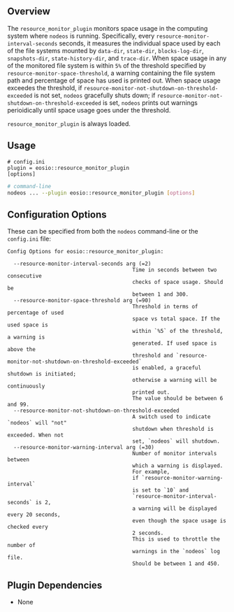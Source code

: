 
## Overview

The `resource_monitor_plugin` monitors space usage in the computing system where `nodeos` is running. Specifically, every `resource-monitor-interval-seconds` seconds,
it measures the individual space used by each of the file systems mounted
by `data-dir`, `state-dir`, `blocks-log-dir`, `snapshots-dir`,
`state-history-dir`, and `trace-dir`.
When space usage in any of the monitored file system is within `5%` of the threshold
specified by `resource-monitor-space-threshold`, a warning containing the file system
path and percentage of space has used is printed out.
When space usage exceedes the threshold,
if `resource-monitor-not-shutdown-on-threshold-exceeded` is not set,
`nodeos` gracefully shuts down; if `resource-monitor-not-shutdown-on-threshold-exceeded` is set, `nodeos` prints out warnings perioidically
until space usage goes under the threshold.

`resource_monitor_plugin` is always loaded.
## Usage

```console
# config.ini
plugin = eosio::resource_monitor_plugin
[options]
```
```sh
# command-line
nodeos ... --plugin eosio::resource_monitor_plugin [options]
```

## Configuration Options

These can be specified from both the `nodeos` command-line or the `config.ini` file:

```console
Config Options for eosio::resource_monitor_plugin:

  --resource-monitor-interval-seconds arg (=2)
                                        Time in seconds between two consecutive
                                        checks of space usage. Should be
                                        between 1 and 300.
  --resource-monitor-space-threshold arg (=90)
                                        Threshold in terms of percentage of used
                                        space vs total space. If the used space is
                                        within `%5` of the threshold, a warning is
                                        generated. If used space is above the
                                        threshold and `resource-monitor-not-shutdown-on-threshold-exceeded`
                                        is enabled, a graceful shutdown is initiated;
                                        otherwise a warning will be continuously
                                        printed out.
                                        The value should be between 6 and 99.
  --resource-monitor-not-shutdown-on-threshold-exceeded
                                        A switch used to indicate `nodeos` will "not"
                                        shutdown when threshold is exceeded. When not
                                        set, `nodeos` will shutdown.
  --resource-monitor-warning-interval arg (=30)
                                        Number of monitor intervals between
                                        which a warning is displayed.
                                        For example,
                                        if `resource-monitor-warning-interval`
                                        is set to `10` and 
                                        `resource-monitor-interval-seconds` is 2, 
                                        a warning will be displayed every 20 seconds,
                                        even though the space usage is checked every
                                        2 seconds.
                                        This is used to throttle the number of
                                        warnings in the `nodeos` log file.
                                        Should be between 1 and 450.
```

## Plugin Dependencies

* None
